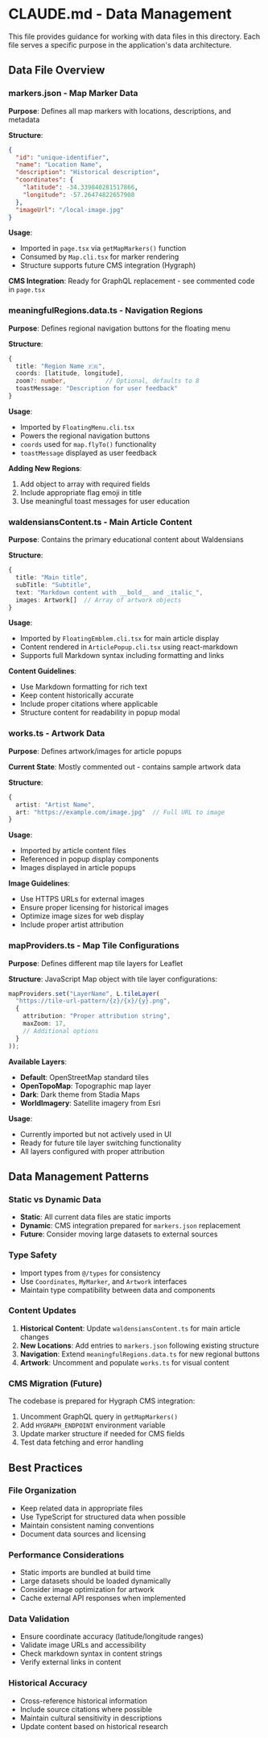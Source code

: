 # CLAUDE.md - Data Management

This file provides guidance for working with data files in this directory. Each file serves a specific purpose in the application's data architecture.

## Data File Overview

### markers.json - Map Marker Data
**Purpose**: Defines all map markers with locations, descriptions, and metadata

**Structure**:
```json
{
  "id": "unique-identifier",
  "name": "Location Name",
  "description": "Historical description",
  "coordinates": {
    "latitude": -34.339840281517866,
    "longitude": -57.26474822657908
  },
  "imageUrl": "/local-image.jpg"
}
```

**Usage**:
- Imported in `page.tsx` via `getMapMarkers()` function
- Consumed by `Map.cli.tsx` for marker rendering
- Structure supports future CMS integration (Hygraph)

**CMS Integration**: Ready for GraphQL replacement - see commented code in `page.tsx`

### meaningfulRegions.data.ts - Navigation Regions
**Purpose**: Defines regional navigation buttons for the floating menu

**Structure**:
```typescript
{
  title: "Region Name 🇫🇷",
  coords: [latitude, longitude],
  zoom?: number,           // Optional, defaults to 8
  toastMessage: "Description for user feedback"
}
```

**Usage**:
- Imported by `FloatingMenu.cli.tsx`
- Powers the regional navigation buttons
- `coords` used for `map.flyTo()` functionality
- `toastMessage` displayed as user feedback

**Adding New Regions**:
1. Add object to array with required fields
2. Include appropriate flag emoji in title
3. Use meaningful toast messages for user education

### waldensiansContent.ts - Main Article Content
**Purpose**: Contains the primary educational content about Waldensians

**Structure**:
```typescript
{
  title: "Main title",
  subTitle: "Subtitle",
  text: "Markdown content with __bold__ and _italic_",
  images: Artwork[]  // Array of artwork objects
}
```

**Usage**:
- Imported by `FloatingEmblem.cli.tsx` for main article display
- Content rendered in `ArticlePopup.cli.tsx` using react-markdown
- Supports full Markdown syntax including formatting and links

**Content Guidelines**:
- Use Markdown formatting for rich text
- Keep content historically accurate
- Include proper citations where applicable
- Structure content for readability in popup modal

### works.ts - Artwork Data
**Purpose**: Defines artwork/images for article popups

**Current State**: Mostly commented out - contains sample artwork data

**Structure**:
```typescript
{
  artist: "Artist Name",
  art: "https://example.com/image.jpg"  // Full URL to image
}
```

**Usage**:
- Imported by article content files
- Referenced in popup display components
- Images displayed in article popups

**Image Guidelines**:
- Use HTTPS URLs for external images
- Ensure proper licensing for historical images
- Optimize image sizes for web display
- Include proper artist attribution

### mapProviders.ts - Map Tile Configurations
**Purpose**: Defines different map tile layers for Leaflet

**Structure**: JavaScript Map object with tile layer configurations:
```typescript
mapProviders.set("LayerName", L.tileLayer(
  "https://tile-url-pattern/{z}/{x}/{y}.png",
  {
    attribution: "Proper attribution string",
    maxZoom: 17,
    // Additional options
  }
));
```

**Available Layers**:
- **Default**: OpenStreetMap standard tiles
- **OpenTopoMap**: Topographic map layer
- **Dark**: Dark theme from Stadia Maps
- **WorldImagery**: Satellite imagery from Esri

**Usage**:
- Currently imported but not actively used in UI
- Ready for future tile layer switching functionality
- All layers configured with proper attribution

## Data Management Patterns

### Static vs Dynamic Data
- **Static**: All current data files are static imports
- **Dynamic**: CMS integration prepared for `markers.json` replacement
- **Future**: Consider moving large datasets to external sources

### Type Safety
- Import types from `@/types` for consistency
- Use `Coordinates`, `MyMarker`, and `Artwork` interfaces
- Maintain type compatibility between data and components

### Content Updates
1. **Historical Content**: Update `waldensiansContent.ts` for main article changes
2. **New Locations**: Add entries to `markers.json` following existing structure
3. **Navigation**: Extend `meaningfulRegions.data.ts` for new regional buttons
4. **Artwork**: Uncomment and populate `works.ts` for visual content

### CMS Migration (Future)
The codebase is prepared for Hygraph CMS integration:
1. Uncomment GraphQL query in `getMapMarkers()`
2. Add `HYGRAPH_ENDPOINT` environment variable
3. Update marker structure if needed for CMS fields
4. Test data fetching and error handling

## Best Practices

### File Organization
- Keep related data in appropriate files
- Use TypeScript for structured data when possible
- Maintain consistent naming conventions
- Document data sources and licensing

### Performance Considerations
- Static imports are bundled at build time
- Large datasets should be loaded dynamically
- Consider image optimization for artwork
- Cache external API responses when implemented

### Data Validation
- Ensure coordinate accuracy (latitude/longitude ranges)
- Validate image URLs and accessibility
- Check markdown syntax in content strings
- Verify external links in content

### Historical Accuracy
- Cross-reference historical information
- Include source citations where possible
- Maintain cultural sensitivity in descriptions
- Update content based on historical research